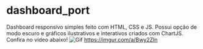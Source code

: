 # dashboard_port
Dashboard responsivo simples feito com HTML, CSS e JS. Possui opção de modo escuro e gráficos ilustrativos e interativos criados com ChartJS.
Confira no vídeo abaixo!
![Gif](https://imgur.com/a/Bwy2ZIn)
https://imgur.com/a/Bwy2ZIn
